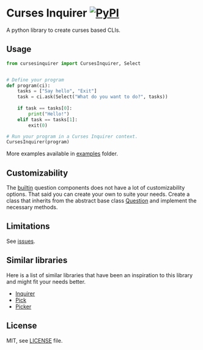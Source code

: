 # Curses Inquirer [![PyPI](https://img.shields.io/pypi/v/cursesinquirer.svg)](https://pypi.python.org/pypi/cursesinquirer)
A python library to create curses based CLIs.

## Usage
```python
from cursesinquirer import CursesInquirer, Select


# Define your program
def program(ci):
    tasks = ["Say hello", "Exit"]
    task = ci.ask(Select("What do you want to do?", tasks))
    
    if task == tasks[0]:
        print("Hello!")
    elif task == tasks[1]:
        exit(0)

# Run your program in a Curses Inquirer context.
CursesInquirer(program)
```

More examples available in [examples](examples) folder. 

## Customizability
The [builtin](cursesinquirer/builtins.py) question components does not have a lot of customizability options.
That said you can create your own to suite your needs.
Create a class that inherits from the abstract base class [Question](cursesinquirer/question.py) and implement the necessary methods.

## Limitations
See [issues](../../issues).

## Similar libraries
Here is a list of similar libraries that have been an inspiration to this library and might fit your needs better.
* [Inquirer](https://github.com/magmax/python-inquirer)
* [Pick](https://github.com/wong2/pick)
* [Picker](https://github.com/pp19dd/picker)

## License
MIT, see [LICENSE](LICENSE) file.
